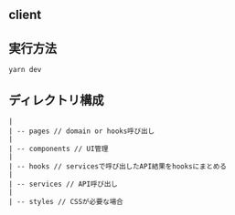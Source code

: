 ## client

## 実行方法

```
yarn dev
```

## ディレクトリ構成

```
|
| -- pages // domain or hooks呼び出し
|
| -- components // UI管理
|
| -- hooks // servicesで呼び出したAPI結果をhooksにまとめる
|
| -- services // API呼び出し
|
| -- styles // CSSが必要な場合

```

